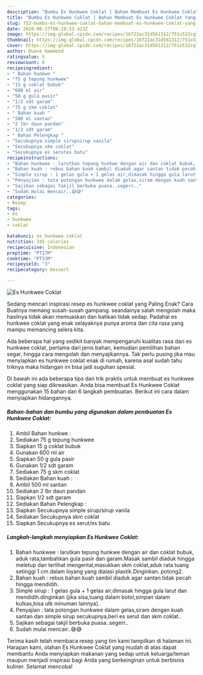 ```yaml
---
description: "Bumbu Es Hunkwee Coklat | Bahan Membuat Es Hunkwee Coklat Yang Bikin Ngiler"
title: "Bumbu Es Hunkwee Coklat | Bahan Membuat Es Hunkwee Coklat Yang Bikin Ngiler"
slug: 753-bumbu-es-hunkwee-coklat-bahan-membuat-es-hunkwee-coklat-yang-bikin-ngiler
date: 2020-06-27T06:19:53.423Z
image: https://img-global.cpcdn.com/recipes/16722ac31d561312/751x532cq70/es-hunkwee-coklat-foto-resep-utama.jpg
thumbnail: https://img-global.cpcdn.com/recipes/16722ac31d561312/751x532cq70/es-hunkwee-coklat-foto-resep-utama.jpg
cover: https://img-global.cpcdn.com/recipes/16722ac31d561312/751x532cq70/es-hunkwee-coklat-foto-resep-utama.jpg
author: Duane Hammond
ratingvalue: 5
reviewcount: 6
recipeingredient:
- " Bahan hunkwe "
- "75 g tepung hunkwee"
- "15 g coklat bubuk"
- "600 ml air"
- "50 g gula pasir"
- "1/2 sdt garam"
- "75 g skm coklat"
- " Bahan kuah "
- "500 ml santan"
- "2 lbr daun pandan"
- "1/2 sdt garam"
- " Bahan Pelengkap "
- "Secukupnya simple sirupsirup vanila"
- "Secukupnya skm coklat"
- "Secukupnya es serutes batu"
recipeinstructions:
- "Bahan hunkwee : larutkan tepung hunkwe dengan air dan coklat bubuk, aduk rata,tambahkan gula pasir dan garam.Masak sambil diaduk hingga meletup dan terlihat mengental,masukkan skm coklat,aduk rata tuang setinggi 1 cm dalam loyang yang dialasi plastik.Dinginkan. potong2."
- "Bahan kuah : rebus bahan kuah sambil diaduk agar santan tidak pecah hingga mendidih."
- "Simple sirup : 1 gelas gula + 1 gelas air,dimasak hingga gula larut dan mendidih.dinginkan (jika sisa,tuang dalam botol,simpan dalam kulkas,bisa utk minuman lainnya)."
- "Penyajian : tata potongan hunkwee dalam gelas,siram dengan kuah santan dan simple sirup secukupnya,beri es serut dan skm coklat.."
- "Sajikan sebagai takjil berbuka puasa..segerr.."
- "Sudah mulai mencair..😅😅"
categories:
- Resep
tags:
- es
- hunkwee
- coklat

katakunci: es hunkwee coklat 
nutrition: 245 calories
recipecuisine: Indonesian
preptime: "PT27M"
cooktime: "PT33M"
recipeyield: "3"
recipecategory: Dessert

---
```



![Es Hunkwee Coklat](https://img-global.cpcdn.com/recipes/16722ac31d561312/751x532cq70/es-hunkwee-coklat-foto-resep-utama.jpg)

Sedang mencari inspirasi resep es hunkwee coklat yang Paling Enak? Cara Buatnya memang susah-susah gampang. seandainya salah mengolah maka hasilnya tidak akan memuaskan dan bahkan tidak sedap. Padahal es hunkwee coklat yang enak selayaknya punya aroma dan cita rasa yang mampu memancing selera kita.

Ada beberapa hal yang sedikit banyak mempengaruhi kualitas rasa dari es hunkwee coklat, pertama dari jenis bahan, kemudian pemilihan bahan segar, hingga cara mengolah dan menyajikannya. Tak perlu pusing jika mau menyiapkan es hunkwee coklat enak di rumah, karena asal sudah tahu triknya maka hidangan ini bisa jadi suguhan spesial.




Di bawah ini ada beberapa tips dan trik praktis untuk membuat es hunkwee coklat yang siap dikreasikan. Anda bisa membuat Es Hunkwee Coklat menggunakan 15 bahan dan 6 langkah pembuatan. Berikut ini cara dalam menyiapkan hidangannya.

<!--inarticleads1-->

##### Bahan-bahan dan bumbu yang digunakan dalam pembuatan Es Hunkwee Coklat:

1. Ambil  Bahan hunkwe :
1. Sediakan 75 g tepung hunkwee
1. Siapkan 15 g coklat bubuk
1. Gunakan 600 ml air
1. Siapkan 50 g gula pasir
1. Gunakan 1/2 sdt garam
1. Sediakan 75 g skm coklat
1. Sediakan  Bahan kuah :
1. Ambil 500 ml santan
1. Sediakan 2 lbr daun pandan
1. Siapkan 1/2 sdt garam
1. Sediakan  Bahan Pelengkap :
1. Siapkan Secukupnya simple sirup/sirup vanila
1. Sediakan Secukupnya skm coklat
1. Siapkan Secukupnya es serut/es batu




<!--inarticleads2-->

##### Langkah-langkah menyiapkan Es Hunkwee Coklat:

1. Bahan hunkwee : larutkan tepung hunkwe dengan air dan coklat bubuk, aduk rata,tambahkan gula pasir dan garam.Masak sambil diaduk hingga meletup dan terlihat mengental,masukkan skm coklat,aduk rata tuang setinggi 1 cm dalam loyang yang dialasi plastik.Dinginkan. potong2.
1. Bahan kuah : rebus bahan kuah sambil diaduk agar santan tidak pecah hingga mendidih.
1. Simple sirup : 1 gelas gula + 1 gelas air,dimasak hingga gula larut dan mendidih.dinginkan (jika sisa,tuang dalam botol,simpan dalam kulkas,bisa utk minuman lainnya).
1. Penyajian : tata potongan hunkwee dalam gelas,siram dengan kuah santan dan simple sirup secukupnya,beri es serut dan skm coklat..
1. Sajikan sebagai takjil berbuka puasa..segerr..
1. Sudah mulai mencair..😅😅




Terima kasih telah membaca resep yang tim kami tampilkan di halaman ini. Harapan kami, olahan Es Hunkwee Coklat yang mudah di atas dapat membantu Anda menyiapkan makanan yang sedap untuk keluarga/teman maupun menjadi inspirasi bagi Anda yang berkeinginan untuk berbisnis kuliner. Selamat mencoba!
